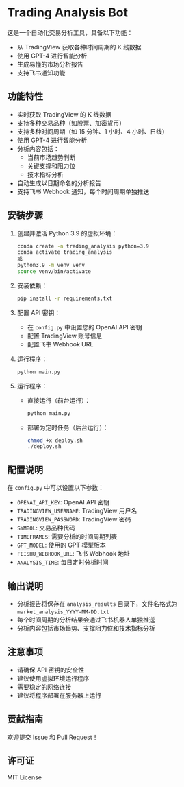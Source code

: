 # Trading Analysis Bot

这是一个自动化交易分析工具，具备以下功能：

- 从 TradingView 获取各种时间周期的 K 线数据
- 使用 GPT-4 进行智能分析
- 生成易懂的市场分析报告
- 支持飞书通知功能

## 功能特性

- 实时获取 TradingView 的 K 线数据
- 支持多种交易品种（如股票、加密货币）
- 支持多种时间周期（如 15 分钟、1 小时、4 小时、日线）
- 使用 GPT-4 进行智能分析
- 分析内容包括：
  - 当前市场趋势判断
  - 关键支撑和阻力位
  - 技术指标分析
- 自动生成以日期命名的分析报告
- 支持飞书 Webhook 通知，每个时间周期单独推送

## 安装步骤

1. 创建并激活 Python 3.9 的虚拟环境：

   ```bash
   conda create -n trading_analysis python=3.9
   conda activate trading_analysis
   或
   python3.9 -m venv venv
   source venv/bin/activate
   ```

2. 安装依赖：

   ```bash
   pip install -r requirements.txt
   ```

3. 配置 API 密钥：

   - 在 `config.py` 中设置您的 OpenAI API 密钥
   - 配置 TradingView 账号信息
   - 配置飞书 Webhook URL

4. 运行程序：

   ```bash
   python main.py
   ```

5. 运行程序：
   - 直接运行（前台运行）：
     ```bash
     python main.py
     ```
   - 部署为定时任务（后台运行）：
     ```bash
     chmod +x deploy.sh
     ./deploy.sh
     ```

## 配置说明

在 `config.py` 中可以设置以下参数：

- `OPENAI_API_KEY`: OpenAI API 密钥
- `TRADINGVIEW_USERNAME`: TradingView 用户名
- `TRADINGVIEW_PASSWORD`: TradingView 密码
- `SYMBOL`: 交易品种代码
- `TIMEFRAMES`: 需要分析的时间周期列表
- `GPT_MODEL`: 使用的 GPT 模型版本
- `FEISHU_WEBHOOK_URL`: 飞书 Webhook 地址
- `ANALYSIS_TIME`: 每日定时分析时间

## 输出说明

- 分析报告将保存在 `analysis_results` 目录下，文件名格式为 `market_analysis_YYYY-MM-DD.txt`
- 每个时间周期的分析结果会通过飞书机器人单独推送
- 分析内容包括市场趋势、支撑阻力位和技术指标分析

## 注意事项

- 请确保 API 密钥的安全性
- 建议使用虚拟环境运行程序
- 需要稳定的网络连接
- 建议将程序部署在服务器上运行

## 贡献指南

欢迎提交 Issue 和 Pull Request！

## 许可证

MIT License
